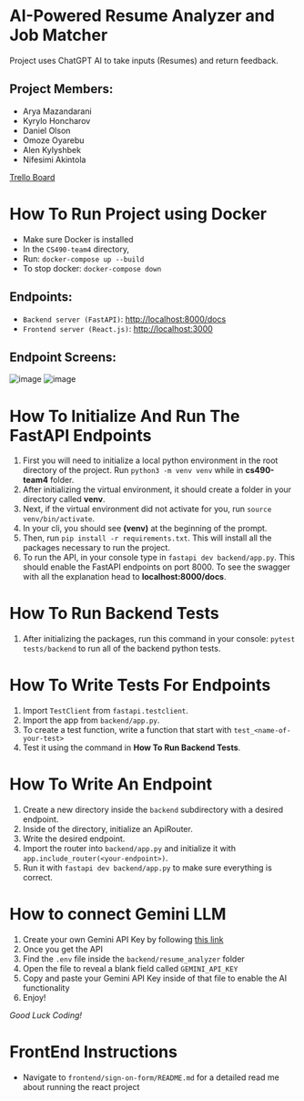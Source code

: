 # AI-Powered Resume Analyzer and Job Matcher

Project uses ChatGPT AI to take inputs (Resumes) and return feedback.

## Project Members:

- Arya Mazandarani
- Kyrylo Honcharov
- Daniel Olson
- Omoze Oyarebu
- Alen Kylyshbek
- Nifesimi Akintola

<a href="https://trello.com/b/KFmJz5Q3/cs490-ai-powered-resume-analyzer-and-job-matcher">Trello Board</a>

# How To Run Project using Docker
   - Make sure Docker is installed
   - In the `CS490-team4` directory,
   - Run: `docker-compose up --build`
   - To stop docker: `docker-compose down`

   ## Endpoints:
  - `Backend server (FastAPI)`: [http://localhost:8000/docs](http://localhost:8000/docs)
  - `Frontend server (React.js)`: [http://localhost:3000](http://localhost:3000)

   ## Endpoint Screens:
 ![image](https://github.com/user-attachments/assets/1e5d0dc0-3063-4ea6-8f3b-ce2dbba52d57)
 ![image](https://github.com/user-attachments/assets/b6c0f67e-6ccb-4914-acd9-d68755e99190)


   

# How To Initialize And Run The FastAPI Endpoints

1. First you will need to initialize a local python environment in the root directory of the project. Run `python3 -m venv venv` while
   in <b>cs490-team4</b> folder.
2. After initializing the virtual environment, it should create a folder in your directory called <b>venv</b>.
3. Next, if the virtual environment did not activate for you, run `source venv/bin/activate`.
4. In your cli, you should see <b>(venv)</b> at the beginning of the prompt.
5. Then, run `pip install -r requirements.txt`. This will install all the packages necessary to run the project.
6. To run the API, in your console type in `fastapi dev backend/app.py`. This should enable the FastAPI endpoints on port 8000. To see the
   swagger with all the explanation head to <b>localhost:8000/docs</b>.

# How To Run Backend Tests

1. After initializing the packages, run this command in your console: `pytest tests/backend` to run all of the backend python tests.


# How To Write Tests For Endpoints

1. Import `TestClient` from `fastapi.testclient`.
2. Import the app from `backend/app.py`.
3. To create a test function, write a function that start with `test_<name-of-your-test>`
4. Test it using the command in <b>How To Run Backend Tests</b>. 


# How To Write An Endpoint

1. Create a new directory inside the `backend` subdirectory with a desired endpoint.
2. Inside of the directory, initialize an ApiRouter.
3. Write the desired endpoint.
4. Import the router into `backend/app.py` and initialize it with `app.include_router(<your-endpoint>)`.
5. Run it with `fastapi dev backend/app.py` to make sure everything is correct.

# How to connect Gemini LLM

1. Create your own Gemini API Key by following <a href="https://ai.google.dev/">this link</a>
2. Once you get the API
3. Find the `.env` file inside the `backend/resume_analyzer` folder
4. Open the file to reveal a blank field called `GEMINI_API_KEY`
5. Copy and paste your Gemini API Key inside of that file to enable the AI functionality
6. Enjoy!

<i>Good Luck Coding!</i>

# FrontEnd Instructions

- Navigate to `frontend/sign-on-form/README.md` for a detailed read me about running the react project

